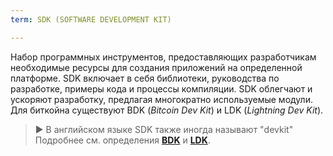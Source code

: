 ```yaml
---
term: SDK (SOFTWARE DEVELOPMENT KIT)

---
```

Набор программных инструментов, предоставляющих разработчикам необходимые ресурсы для создания приложений на определенной платформе. SDK включает в себя библиотеки, руководства по разработке, примеры кода и процессы компиляции. SDK облегчают и ускоряют разработку, предлагая многократно используемые модули. Для биткойна существуют BDK (*Bitcoin Dev Kit*) и LDK (*Lightning Dev Kit*).

> ► В английском языке SDK также иногда называют "devkit" Подробнее см. определения [**BDK**](/dictionnaire/B.md#bdk-bitcoin-dev-kit) и [**LDK**](/dictionnaire/L.md#ldk-lightning-dev-kit).